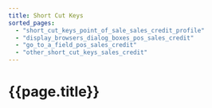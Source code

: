 ```yaml
---
title: Short Cut Keys
sorted_pages:
  - "short_cut_keys_point_of_sale_sales_credit_profile"
  - "display_browsers_dialog_boxes_pos_sales_credit"
  - "go_to_a_field_pos_sales_credit"
  - "other_short_cut_keys_sales_credit"
---
```

# {{page.title}}
